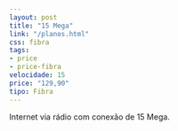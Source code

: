 ```yaml
---
layout: post
title: "15 Mega"
link: "/planos.html"
css: fibra
tags:
- price
- price-fibra
velocidade: 15
price: "129,90"
tipo: Fibra
---
```


Internet via rádio com conexão de 15 Mega.